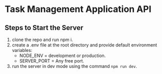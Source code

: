 # Task Management Application API

## Steps to Start the Server

1. clone the repo and run npm i.
2. create a .env file at the root directory and provide default environment variables:
   - NODE_ENV = development or production.
   - SERVER_PORT = Any free port.
3. run the server in dev mode using the command `npm run dev`.

